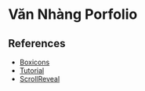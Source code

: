 # Văn Nhàng Porfolio




## References
- [Boxicons](https://boxicons.com/)
- [Tutorial](https://www.youtube.com/watch?v=AKNvTxWOdKw&list=PLNgaysuiNB8i81lSXoSyPbf47vx9yKpfH&index=3&t=78s&ab_channel=Bedimcode)
- [ScrollReveal](scrollrevealjs.org)